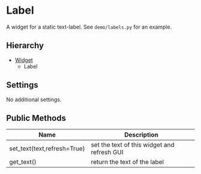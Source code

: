 Label
=====

A widget for a static text-label. See `demo/labels.py` for an example.


Hierarchy
---------

  - [Widget](./Widget.md)
    - Label


Settings
--------

No additional settings.


Public Methods
--------------

| Name                        | Description                                   |
|-----------------------------|-----------------------------------------------|
| set_text(text,refresh=True) | set the text of this widget and refresh GUI   |
| get_text()                  | return the text of the label                  |

